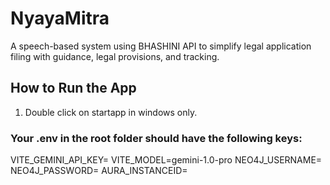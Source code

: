 # NyayaMitra
A speech-based system using BHASHINI API to simplify legal application filing with guidance, legal provisions, and tracking.

## How to Run the App
1. Double click on startapp in windows only.

### Your .env in the root folder should have the following keys: 
VITE_GEMINI_API_KEY=
VITE_MODEL=gemini-1.0-pro
NEO4J_USERNAME=
NEO4J_PASSWORD=
AURA_INSTANCEID=
